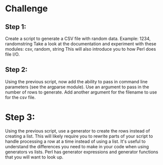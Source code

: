 # Challenge

## Step 1:
Create a script to generate a CSV file with random data. Example: 1234, randomstring
Take a look at the documentation and experiment with these modules: csv, random, string
This will also introduce you to how Perl does file I/O.

## Step 2:
Using the previous script, now add the ability to pass in command line parameters (see the argparse module). Use an argument to pass in the number of rows to generate. Add another argument for the filename to use for the csv file.

# Step 3:
Using the previous script, use a generator to create the rows instead of creating a list. This will likely require you to rewrite parts of your script to handle processing a row at a time instead of using a list. It's useful to understand the differences you need to make in your code when using generators vs lists. Perl has generator expressions and generator functions that you will want to look up.